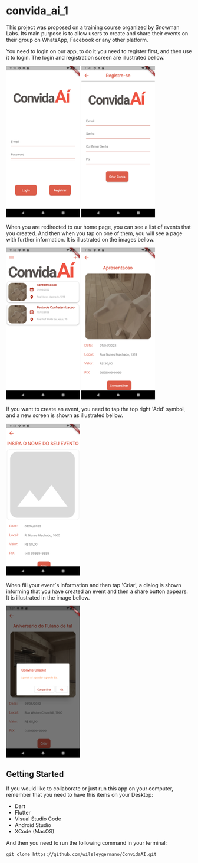 # convida_ai_1

This project was proposed on a training course organized by Snowman Labs. Its main purpose is to allow users to create and share their events on their group on WhatsApp, Facebook or any other platform.

You need to login on our app, to do it you need to register first, and then use it to login. The login and registration screen are illustrated bellow.

<img src="./screenshots/login.png" width="200">
<img src="./screenshots/registrar.png" width="200">

When you are redirected to our home page, you can see a list of events that you created. And then when you tap on one of them, you will see a page with further information. It is illustrated on the images bellow.

<img src="./screenshots/homepage.png" width="200">
<img src="./screenshots/card.png" width="200">

If you want to create an event, you need to tap the top right 'Add' symbol, and a new screen is shown as illustrated bellow.

<img src="./screenshots/criar.png" width="200">

When fill your event`s information and then tap 'Criar', a dialog is shown informing that you have created an event and then a share button appears. It is illustrated in the image bellow.

<img src="./screenshots/event_created.png" width="200">

## Getting Started

If you would like to collaborate or just run this app on your computer, remember that you need to have this items on your Desktop:

- Dart
- Flutter
- Visual Studio Code
- Android Studio
- XCode (MacOS)

And then you need to run the following command in your terminal:

```
git clone https://github.com/wilsleygermano/ConvidaAI.git
```